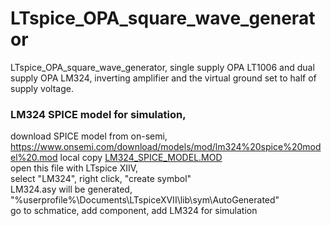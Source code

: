 # LTspice_OPA_square_wave_generator
LTspice_OPA_square_wave_generator, single supply OPA LT1006 and dual supply OPA LM324, inverting amplifier and the virtual ground set to half of supply voltage.  

### LM324 SPICE model for simulation,
download SPICE model from on-semi, https://www.onsemi.com/download/models/mod/lm324%20spice%20model%20.mod
local copy [LM324_SPICE_MODEL.MOD](LM324_SPICE_MODEL.MOD)  
open this file with LTspice XIIV,  
select "LM324", right click, "create symbol"  
LM324.asy will be generated, "%userprofile%\Documents\LTspiceXVII\lib\sym\AutoGenerated"  
go to schmatice, add component, add LM324 for simulation  



